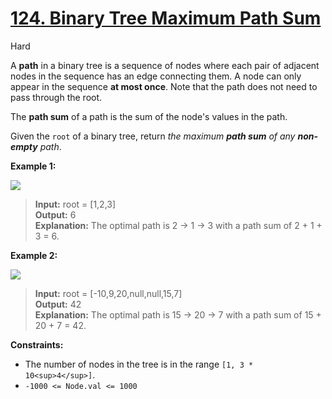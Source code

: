 # [124\. Binary Tree Maximum Path Sum](https://leetcode.com/problems/binary-tree-maximum-path-sum/)

Hard

A **path** in a binary tree is a sequence of nodes where each pair of adjacent nodes in the sequence has an edge connecting them. A node can only appear in the sequence **at most once**. Note that the path does not need to pass through the root.

The **path sum** of a path is the sum of the node's values in the path.

Given the `root` of a binary tree, return _the maximum **path sum** of any **non-empty** path_.

**Example 1:**

![](https://assets.leetcode.com/uploads/2020/10/13/exx1.jpg)

> **Input:** root = \[1,2,3\]  
> **Output:** 6  
> **Explanation:** The optimal path is 2 -> 1 -> 3 with a path sum of 2 + 1 + 3 = 6.

**Example 2:**

![](https://assets.leetcode.com/uploads/2020/10/13/exx2.jpg)

> **Input:** root = \[-10,9,20,null,null,15,7\]  
> **Output:** 42  
> **Explanation:** The optimal path is 15 -> 20 -> 7 with a path sum of 15 + 20 + 7 = 42.

**Constraints:**

- The number of nodes in the tree is in the range `[1, 3 * 10<sup>4</sup>]`.
- `-1000 <= Node.val <= 1000`

